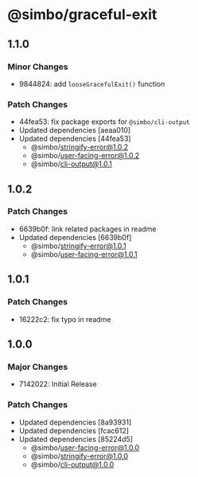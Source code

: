 # @simbo/graceful-exit

## 1.1.0

### Minor Changes

- 9844824: add `looseGracefulExit()` function

### Patch Changes

- 44fea53: fix package exports for `@simbo/cli-output`
- Updated dependencies [aeaa010]
- Updated dependencies [44fea53]
  - @simbo/stringify-error@1.0.2
  - @simbo/user-facing-error@1.0.2
  - @simbo/cli-output@1.0.1

## 1.0.2

### Patch Changes

- 6639b0f: link related packages in readme
- Updated dependencies [6639b0f]
  - @simbo/stringify-error@1.0.1
  - @simbo/user-facing-error@1.0.1

## 1.0.1

### Patch Changes

- 16222c2: fix typo in readme

## 1.0.0

### Major Changes

- 7142022: Initial Release

### Patch Changes

- Updated dependencies [8a93931]
- Updated dependencies [fcac612]
- Updated dependencies [85224d5]
  - @simbo/user-facing-error@1.0.0
  - @simbo/stringify-error@1.0.0
  - @simbo/cli-output@1.0.0
